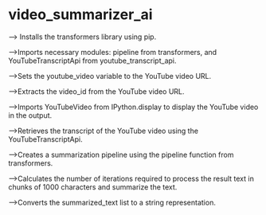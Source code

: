 # video_summarizer_ai

--> Installs the transformers library using pip.

-->Imports necessary modules: pipeline from transformers, and YouTubeTranscriptApi from youtube_transcript_api.

-->Sets the youtube_video variable to the YouTube video URL.

-->Extracts the video_id from the YouTube video URL.

-->Imports YouTubeVideo from IPython.display to display the YouTube video in the output.

-->Retrieves the transcript of the YouTube video using the YouTubeTranscriptApi.

-->Creates a summarization pipeline using the pipeline function from transformers.

-->Calculates the number of iterations required to process the result text in chunks of 1000 characters and summarize the text.

-->Converts the summarized_text list to a string representation.

